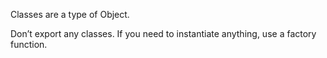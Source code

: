 Classes are a type of Object.

Don’t export any classes. If you need to instantiate anything, use a factory function.